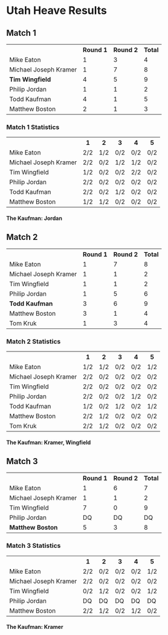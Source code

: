 # Utah Heave Results

## Match 1

<table>
  <tr>
    <th></th>
    <th>Round 1</th>
    <th>Round 2</th>
    <th>Total</th>
  </tr>
  <tr>
    <td>Mike Eaton</td>
    <td>1</td>
    <td>3</td>
    <td>4</td>
  </tr>
  <tr>
    <td>Michael Joseph Kramer</td>
    <td>1</td>
    <td>7</td>
    <td>8</td>
  </tr>
  <tr>
    <td><strong>Tim Wingfield</strong></td>
    <td>4</td>
    <td>5</td>
    <td>9</td>
  </tr>
  <tr>
    <td>Philip Jordan</td>
    <td>1</td>
    <td>1</td>
    <td>2</td>
  </tr>
  <tr>
    <td>Todd Kaufman</td>
    <td>4</td>
    <td>1</td>
    <td>5</td>
  </tr>
  <tr>
    <td>Matthew Boston</td>
    <td>2</td>
    <td>1</td>
    <td>3</td>
  </tr>
</table>

### Match 1 Statistics

<table>
  <tr>
    <th></th>
    <th>1</th>
    <th>2</th>
    <th>3</th>
    <th>4</th>
    <th>5</th>
  </tr>
  <tr>
    <td>Mike Eaton</td>
    <td>2/2</td>
    <td>1/2</td>
    <td>0/2</td>
    <td>0/2</td>
    <td>0/2</td>
  </tr>
  <tr>
    <td>Michael Joseph Kramer</td>
    <td>2/2</td>
    <td>0/2</td>
    <td>1/2</td>
    <td>1/2</td>
    <td>0/2</td>
  </tr>
  <tr>
    <td>Tim Wingfield</td>
    <td>1/2</td>
    <td>0/2</td>
    <td>0/2</td>
    <td>2/2</td>
    <td>0/2</td>
  </tr>
  <tr>
    <td>Philip Jordan</td>
    <td>2/2</td>
    <td>0/2</td>
    <td>0/2</td>
    <td>0/2</td>
    <td>0/2</td>
  </tr>
  <tr>
    <td>Todd Kaufman</td>
    <td>2/2</td>
    <td>0/2</td>
    <td>1/2</td>
    <td>0/2</td>
    <td>0/2</td>
  </tr>
  <tr>
    <td>Matthew Boston</td>
    <td>1/2</td>
    <td>1/2</td>
    <td>0/2</td>
    <td>0/2</td>
    <td>0/2</td>
  </tr>
</table>

#### The Kaufman: Jordan

## Match 2

<table>
  <tr>
    <th></th>
    <th>Round 1</th>
    <th>Round 2</th>
    <th>Total</th>
  </tr>
  <tr>
    <td>Mike Eaton</td>
    <td>1</td>
    <td>7</td>
    <td>8</td>
  </tr>
  <tr>
    <td>Michael Joseph Kramer</td>
    <td>1</td>
    <td>1</td>
    <td>2</td>
  </tr>
  <tr>
    <td>Tim Wingfield</td>
    <td>1</td>
    <td>1</td>
    <td>2</td>
  </tr>
  <tr>
    <td>Philip Jordan</td>
    <td>1</td>
    <td>5</td>
    <td>6</td>
  </tr>
  <tr>
    <td><strong>Todd Kaufman</strong></td>
    <td>3</td>
    <td>6</td>
    <td>9</td>
  </tr>
  <tr>
    <td>Matthew Boston</td>
    <td>3</td>
    <td>1</td>
    <td>4</td>
  </tr>
  <tr>
    <td>Tom Kruk</td>
    <td>1</td>
    <td>3</td>
    <td>4</td>
  </tr>
</table>

### Match 2 Statistics

<table>
  <tr>
    <th></th>
    <th>1</th>
    <th>2</th>
    <th>3</th>
    <th>4</th>
    <th>5</th>
  </tr>
  <tr>
    <td>Mike Eaton</td>
    <td>1/2</td>
    <td>1/2</td>
    <td>0/2</td>
    <td>0/2</td>
    <td>1/2</td>
  </tr>
  <tr>
    <td>Michael Joseph Kramer</td>
    <td>2/2</td>
    <td>0/2</td>
    <td>0/2</td>
    <td>0/2</td>
    <td>0/2</td>
  </tr>
  <tr>
    <td>Tim Wingfield</td>
    <td>2/2</td>
    <td>0/2</td>
    <td>0/2</td>
    <td>0/2</td>
    <td>0/2</td>
  </tr>
  <tr>
    <td>Philip Jordan</td>
    <td>2/2</td>
    <td>0/2</td>
    <td>0/2</td>
    <td>1/2</td>
    <td>0/2</td>
  </tr>
  <tr>
    <td>Todd Kaufman</td>
    <td>1/2</td>
    <td>0/2</td>
    <td>1/2</td>
    <td>0/2</td>
    <td>1/2</td>
  </tr>
  <tr>
    <td>Matthew Boston</td>
    <td>2/2</td>
    <td>1/2</td>
    <td>0/2</td>
    <td>0/2</td>
    <td>0/2</td>
  </tr>
  <tr>
    <td>Tom Kruk</td>
    <td>2/2</td>
    <td>1/2</td>
    <td>0/2</td>
    <td>0/2</td>
    <td>0/2</td>
  </tr>
</table>

#### The Kaufman: Kramer, Wingfield

## Match 3

<table>
  <tr>
    <th></th>
    <th>Round 1</th>
    <th>Round 2</th>
    <th>Total</th>
  </tr>
  <tr>
    <td>Mike Eaton</td>
    <td>1</td>
    <td>6</td>
    <td>7</td>
  </tr>
  <tr>
    <td>Michael Joseph Kramer</td>
    <td>1</td>
    <td>1</td>
    <td>2</td>
  </tr>
  <tr>
    <td>Tim Wingfield</td>
    <td>7</td>
    <td>0</td>
    <td>9</td>
  </tr>
  <tr>
    <td>Philip Jordan</td>
    <td>DQ</td>
    <td>DQ</td>
    <td>DQ</td>
  </tr>
  <tr>
    <td><strong>Matthew Boston</strong></td>
    <td>5</td>
    <td>3</td>
    <td>8</td>
  </tr>
</table>

### Match 3 Statistics

<table>
  <tr>
    <th></th>
    <th>1</th>
    <th>2</th>
    <th>3</th>
    <th>4</th>
    <th>5</th>
  </tr>
  <tr>
    <td>Mike Eaton</td>
    <td>2/2</td>
    <td>0/2</td>
    <td>0/2</td>
    <td>0/2</td>
    <td>1/2</td>
  </tr>
  <tr>
    <td>Michael Joseph Kramer</td>
    <td>2/2</td>
    <td>0/2</td>
    <td>0/2</td>
    <td>0/2</td>
    <td>0/2</td>
  </tr>
  <tr>
    <td>Tim Wingfield</td>
    <td>0/2</td>
    <td>1/2</td>
    <td>0/2</td>
    <td>0/2</td>
    <td>1/2</td>
  </tr>
  <tr>
    <td>Philip Jordan</td>
    <td>DQ</td>
    <td>DQ</td>
    <td>DQ</td>
    <td>DQ</td>
    <td>DQ</td>
  </tr>
  <tr>
    <td>Matthew Boston</td>
    <td>2/2</td>
    <td>1/2</td>
    <td>0/2</td>
    <td>1/2</td>
    <td>0/2</td>
  </tr>
</table>

#### The Kaufman: Kramer
